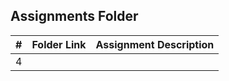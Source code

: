 ##  Assignments Folder

|   #   | Folder Link | Assignment Description |
| :---: | ----------- | ---------------------- |
|   4   |             |                        |
